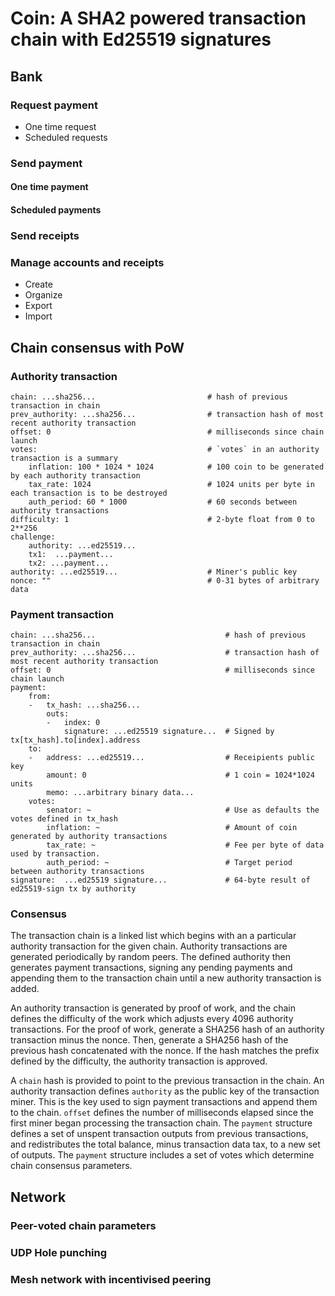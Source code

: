 
# Coin: A SHA2 powered transaction chain with Ed25519 signatures

## Bank

### Request payment

- One time request
- Scheduled requests

### Send payment

#### One time payment

#### Scheduled payments

### Send receipts

### Manage accounts and receipts

- Create
- Organize
- Export
- Import

## Chain consensus with PoW

### Authority transaction

    chain: ...sha256...                         # hash of previous transaction in chain
    prev_authority: ...sha256...                # transaction hash of most recent authority transaction
    offset: 0                                   # milliseconds since chain launch
    votes:                                      # `votes` in an authority transaction is a summary
        inflation: 100 * 1024 * 1024            # 100 coin to be generated by each authority transaction
        tax_rate: 1024                          # 1024 units per byte in each transaction is to be destroyed
        auth_period: 60 * 1000                  # 60 seconds between authority transactions
    difficulty: 1                               # 2-byte float from 0 to 2**256
    challenge:
        authority: ...ed25519...
        tx1:  ...payment...
        tx2: ...payment...        
    authority: ...ed25519...                    # Miner's public key
    nonce: ""                                   # 0-31 bytes of arbitrary data
    
### Payment transaction

    chain: ...sha256...                             # hash of previous transaction in chain
    prev_authority: ...sha256...                    # transaction hash of most recent authority transaction
    offset: 0                                       # milliseconds since chain launch
    payment:
        from:
        -   tx_hash: ...sha256...
            outs:
            -   index: 0
                signature: ...ed25519 signature...  # Signed by tx[tx_hash].to[index].address
        to:
        -   address: ...ed25519...                  # Receipients public key
            amount: 0                               # 1 coin = 1024*1024 units
            memo: ...arbitrary binary data...
        votes:
            senator: ~                              # Use as defaults the votes defined in tx_hash 
            inflation: ~                            # Amount of coin generated by authority transactions
            tax_rate: ~                             # Fee per byte of data used by transaction.
            auth_period: ~                          # Target period between authority transactions
    signature:  ...ed25519 signature...             # 64-byte result of ed25519-sign tx by authority

### Consensus

The transaction chain is a linked list which begins with an a particular authority transaction for the given chain.  Authority transactions are generated periodically by random peers.  The defined authority then generates payment transactions, signing any pending payments and appending them to the transaction chain until a new authority transaction is added.

An authority transaction is generated by proof of work, and the chain defines the difficulty of the work which adjusts every 4096 authority transactions.  For the proof of work, generate a SHA256 hash of an authority transaction minus the nonce.  Then, generate a SHA256 hash of the previous hash concatenated with the nonce.  If the hash matches the prefix defined by the difficulty, the authority transaction is approved.

A `chain` hash is provided to point to the previous transaction in the chain.  An authority transaction defines `authority` as the public key of the transaction miner.  This is the key used to sign payment transactions and append them to the chain.  `offset` defines the number of milliseconds elapsed since the first miner began processing the transaction chain.  The `payment` structure defines a set of unspent transaction outputs from previous transactions, and redistributes the total balance, minus transaction data tax, to a new set of outputs.  The `payment` structure includes a set of votes which determine chain consensus parameters.  



## Network

### Peer-voted chain parameters

### UDP Hole punching

### Mesh network with incentivised peering
